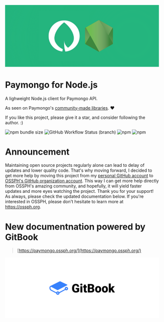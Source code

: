 
<img src="./paymongo-node.png"/>

# Paymongo for Node.js

A lighweight Node.js client for Paymongo API.

As seen on Paymongo's [community-made libraries](https://developers.paymongo.com/docs/community-made-libraries). :heart:

If you like this project, please give it a star, and consider following the author. :)

![npm bundle size](https://img.shields.io/bundlephobia/min/paymongo?style=flat-square) ![GitHub Workflow Status (branch)](https://img.shields.io/github/workflow/status/jofftiquez/paymongo/Deploy/master?label=test&style=flat-square) ![npm](https://img.shields.io/npm/v/paymongo?style=flat-square) ![npm](https://img.shields.io/npm/dw/paymongo?style=flat-square)

# Announcement

Maintaining open source projects regularly alone can lead to delay of updates and lower quality code. That's why moving forward, I decided to get more help by moving this project from my [personal GitHub account](https://github.com/jofftiquez) to [OSSPH's GitHub organization account](https://github.com/ossphilippines). This way I can get more help directly from OSSPH's amazing community, and hopefully, it will yield faster updates and more eyes watching the project. Thank you for your support! As always, please check the updated documentation below. If you're interested in OSSPH, please don't hesitate to learn more at https://ossph.org.

# New documentnation powered by GitBook

> [https://paymongo.ossph.org/](https://paymongo.ossph.org/)

<a href="https://paymongo.ossph.org/" target="_blank"><img src="./gitbook.png"></a>
